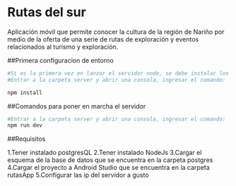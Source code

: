 # Rutas del sur
Aplicación móvil que permite conocer la cultura de la región de Nariño por medio de la oferta de una serie de rutas de exploración y eventos relacionados al turismo y exploración.

##Primera configuracion de entorno
```bash
#Si es la primera vez en lanzar el servidor node, se debe instalar los paquetes así
#Entrar a la carpeta server y abrir una consola, ingresar el comando:

npm install
```

##Comandos para poner en marcha el servidor

```bash
#Entrar a la carpeta server y abrir una consola, ingresar el comando:
npm run dev
```

##Requisitos

1.Tener instalado postgresQL
2.Tener instalado NodeJs
3.Cargar el esquema de la base de datos que se encuentra en la carpeta postgres
4.Cargar el proyecto a Android Studio que se encuentra en la carpeta rutasApp
5.Configurar las ip del servidor a gusto

